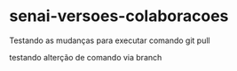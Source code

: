 # senai-versoes-colaboracoes
Testando as mudanças para executar comando git pull

testando alterção de comando via branch
